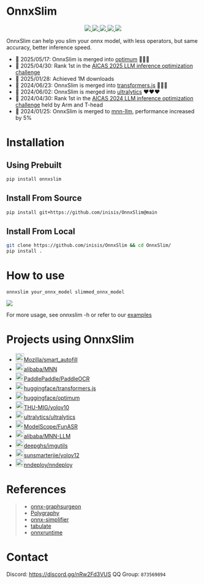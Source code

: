# OnnxSlim

<p align="center">
    <a href="https://pypi.org/project/onnxslim">
        <img src="https://badgen.net/pypi/v/onnxslim?color=blue" />
    </a>
    <a href="https://pypi.org/project/onnxslim">
        <img src="https://static.pepy.tech/badge/onnxslim/week" />
    </a>
    <a href="https://pypi.org/project/onnxslim">
        <img src="https://static.pepy.tech/badge/onnxslim/month" />
    </a>    
    <a href="https://pypi.org/project/onnxslim">
        <img src="https://static.pepy.tech/badge/onnxslim" />
    </a>   
    <a href="https://github.com/inisis/onnxslim/actions/workflows/ci.yaml">
        <img src="https://github.com/inisis/onnxslim/actions/workflows/ci.yml/badge.svg" />
    </a>
</p>

OnnxSlim can help you slim your onnx model, with less operators, but same accuracy, better inference speed.

- 🚀 2025/05/17: OnnxSlim is merged into [optimum](https://github.com/huggingface/optimum) 🤗🤗🤗
- 🚀 2025/04/30: Rank 1st in the [AICAS 2025 LLM inference optimization challenge](https://tianchi.aliyun.com/competition/entrance/532289/customize588)
- 🚀 2025/01/28: Achieved 1M downloads
- 🚀 2024/06/23: OnnxSlim is merged into [transformers.js](https://github.com/huggingface/transformers.js) 🤗🤗🤗
- 🚀 2024/06/02: OnnxSlim is merged into [ultralytics](https://github.com/ultralytics/ultralytics) ❤️❤️❤️
- 🚀 2024/04/30: Rank 1st in the [AICAS 2024 LLM inference optimization challenge](https://tianchi.aliyun.com/competition/entrance/532170/customize440) held by Arm and T-head
- 🚀 2024/01/25: OnnxSlim is merged to [mnn-llm](https://github.com/wangzhaode/mnn-llm), performance increased by 5%

# Installation

## Using Prebuilt

```bash
pip install onnxslim
```

## Install From Source

```bash
pip install git+https://github.com/inisis/OnnxSlim@main
```

## Install From Local

```bash
git clone https://github.com/inisis/OnnxSlim && cd OnnxSlim/
pip install .
```

# How to use

```
onnxslim your_onnx_model slimmed_onnx_model
```

<div align=left><img src="https://raw.githubusercontent.com/inisis/onnxslim/main/images/onnxslim.gif"></div>

For more usage, see onnxslim -h or refer to our [examples](./examples)

# Projects using OnnxSlim

- <img src="https://avatars.githubusercontent.com/u/131524?s=48&v=4" width="22" height="22"/>[Mozilla/smart_autofill](https://github.com/mozilla/smart_autofill)
- <img src="https://avatars.githubusercontent.com/u/1961952?s=48&v=4" width="22" height="22"/>[alibaba/MNN](https://github.com/alibaba/MNN)
- <img src="https://avatars.githubusercontent.com/u/23534030?s=48&v=4" width="22" height="22"/>[PaddlePaddle/PaddleOCR](https://github.com/PaddlePaddle/PaddleOCR)
- <img src="https://avatars.githubusercontent.com/u/25720743?s=48&v=4" width="22" height="22"/>[huggingface/transformers.js](https://github.com/huggingface/transformers.js)
- <img src="https://avatars.githubusercontent.com/u/25720743?s=48&v=4" width="22" height="22"/>[huggingface/optimum](https://github.com/huggingface/optimum)
- <img src="https://avatars.githubusercontent.com/u/86091366?s=48&v=4" width="22" height="22"/>[THU-MIG/yolov10](https://github.com/THU-MIG/yolov10)
- <img src="https://avatars.githubusercontent.com/u/26833451?s=48&v=4" width="22" height="22"/>[ultralytics/ultralytics](https://github.com/ultralytics/ultralytics)
- <img src="https://avatars.githubusercontent.com/u/109945100?s=48&v=4" width="22" height="22"/>[ModelScope/FunASR](https://github.com/modelscope/FunASR)
- <img src="https://avatars.githubusercontent.com/u/1961952?s=48&v=4" width="22" height="22"/>[alibaba/MNN-LLM](https://github.com/wangzhaode/mnn-llm)
- <img src="https://avatars.githubusercontent.com/u/126587470?s=48&v=4" width="22" height="22"/>[deepghs/imgutils](https://github.com/deepghs/imgutils)
- <img src="https://avatars.githubusercontent.com/u/48153283?s=48&v=4" width="22" height="22"/>[sunsmarterjie/yolov12](https://github.com/sunsmarterjie/yolov12)
- <img src="https://avatars.githubusercontent.com/u/147458884?s=48&v=4" width="22" height="22"/>[nndeploy/nndeploy](https://github.com/nndeploy/nndeploy)

# References

> - [onnx-graphsurgeon](https://github.com/NVIDIA/TensorRT/tree/main/tools/onnx-graphsurgeon)
> - [Polygraphy](https://github.com/NVIDIA/TensorRT/tree/main/tools/Polygraphy/polygraphy)
> - [onnx-simplifier](https://github.com/daquexian/onnx-simplifier)
> - [tabulate](https://github.com/astanin/python-tabulate)
> - [onnxruntime](https://github.com/microsoft/onnxruntime)

# Contact

Discord: https://discord.gg/nRw2Fd3VUS QQ Group: `873569894`
